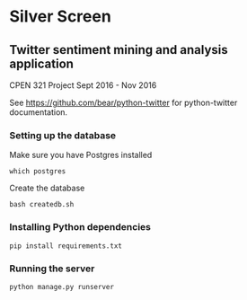 # Silver Screen
## Twitter sentiment mining and analysis application

CPEN 321 Project Sept 2016 - Nov 2016

See https://github.com/bear/python-twitter for python-twitter documentation.

### Setting up the database
Make sure you have Postgres installed
```shell
which postgres
```
Create the database
```shell
bash createdb.sh
```

### Installing Python dependencies
```shell
pip install requirements.txt
```

### Running the server
```shell
python manage.py runserver
```
